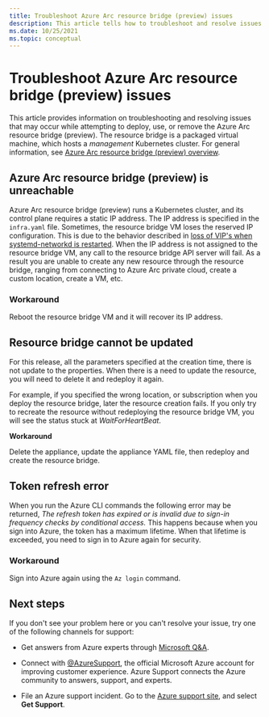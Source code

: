 ```yaml
---
title: Troubleshoot Azure Arc resource bridge (preview) issues
description: This article tells how to troubleshoot and resolve issues with the Azure Arc resource bridge (preview) when trying to deploy or connect to the service.
ms.date: 10/25/2021
ms.topic: conceptual
---
```


# Troubleshoot Azure Arc resource bridge (preview) issues

This article provides information on troubleshooting and resolving issues that may occur while attempting to deploy, use, or remove the Azure Arc resource bridge (preview). The resource bridge is a packaged virtual machine, which hosts a *management* Kubernetes cluster. For general information, see [Azure Arc resource bridge (preview) overview](./overview.md).

## Azure Arc resource bridge (preview) is unreachable

Azure Arc resource bridge (preview) runs a Kubernetes cluster, and its control plane requires a static IP address. The IP address is specified in the `infra.yaml` file. Sometimes, the resource bridge VM loses the reserved IP configuration. This is due to the behavior described in [loss of VIP's when systemd-networkd is restarted](https://github.com/acassen/keepalived/issues/1385). When the IP address is not assigned to the resource bridge VM, any call to the resource bridge API server will fail. As a result you are unable to create any new resource through the resource bridge, ranging from connecting to Azure Arc private cloud, create a custom location, create a VM, etc.

### Workaround

Reboot the resource bridge VM and it will recover its IP address.

## Resource bridge cannot be updated

For this release, all the parameters specified at the creation time, there is not update to the properties. When there is a need to update the resource, you will need to delete it and redeploy it again.

For example, if you specified the wrong location, or subscription when you deploy the resource bridge, later the resource creation fails. If you only try to recreate the resource without redeploying the resource bridge VM, you will see the status stuck at *WaitForHeartBeat*.

**Workaround**

Delete the appliance, update the appliance YAML file, then redeploy and create the resource bridge.

## Token refresh error

When you run the Azure CLI commands the following error may be returned, *The refresh token has expired or is invalid due to sign-in frequency checks by conditional access.* This happens because when you sign into Azure, the token has a maximum lifetime. When that lifetime is exceeded, you need to sign in to Azure again for security.

### Workaround

Sign into Azure again using the `Az login` command.

## Next steps

If you don't see your problem here or you can't resolve your issue, try one of the following channels for support:

* Get answers from Azure experts through [Microsoft Q&A](/answers/topics/azure-arc.html).

* Connect with [@AzureSupport](https://twitter.com/azuresupport), the official Microsoft Azure account for improving customer experience. Azure Support connects the Azure community to answers, support, and experts.

* File an Azure support incident. Go to the [Azure support site](https://azure.microsoft.com/support/options/), and select **Get Support**.